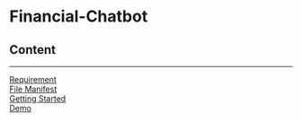 # Financial-Chatbot

## Content
---
[Requirement](#1)<br>
[File Manifest](#2)<br>
[Getting Started](#3)<br>
[Demo](#4)

